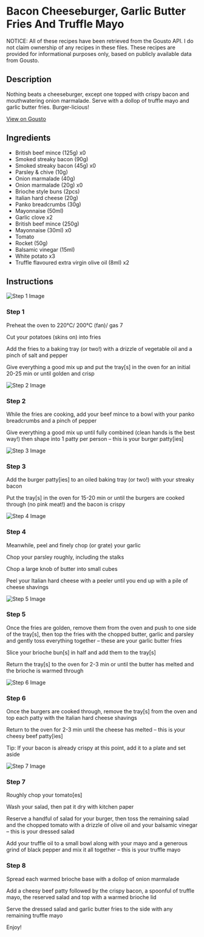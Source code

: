 # Bacon Cheeseburger, Garlic Butter Fries And Truffle Mayo

NOTICE: All of these recipes have been retrieved from the Gousto API. I do not claim ownership of any recipes in these files. These recipes are provided for informational purposes only, based on publicly available data from Gousto.

## Description

Nothing beats a cheeseburger, except one topped with crispy bacon and mouthwatering onion marmalade. Serve with a dollop of truffle mayo and garlic butter fries. Burger-licious!

[View on Gousto](https://www.gousto.co.uk/recipes/cookbook/bacon-cheeseburger-garlic-butter-fries-and-truffle-mayo)

## Ingredients

- British beef mince (125g) x0
- Smoked streaky bacon (90g)
- Smoked streaky bacon (45g) x0
- Parsley & chive (10g)
- Onion marmalade (40g)
- Onion marmalade (20g) x0
- Brioche style buns (2pcs)
- Italian hard cheese (20g)
- Panko breadcrumbs (30g)
- Mayonnaise (50ml)
- Garlic clove x2
- British beef mince (250g)
- Mayonnaise (30ml) x0
- Tomato
- Rocket (50g)
- Balsamic vinegar (15ml)
- White potato x3
- Truffle flavoured extra virgin olive oil (8ml) x2

## Instructions

![Step 1 Image](https://production-media.gousto.co.uk/cms/recipe-step-image/Step-1-copy-1723811527792-x200.jpg)

### Step 1

Preheat the oven to 220°C/ 200°C (fan)/ gas 7

Cut your potatoes (skins on) into fries

Add the fries to a baking tray (or two!) with a drizzle of vegetable oil and a pinch of salt and pepper

Give everything a good mix up and put the tray[s] in the oven for an initial 20-25 min or until golden and crisp

![Step 2 Image](https://production-media.gousto.co.uk/cms/recipe-step-image/Step-2-copy-1723811547375-x200.jpg)

### Step 2

While the fries are cooking, add your beef mince to a bowl with your panko breadcrumbs and a pinch of pepper

Give everything a good mix up until fully combined (clean hands is the best way!) then shape into 1 patty per person – this is your burger patty[ies]

![Step 3 Image](https://production-media.gousto.co.uk/cms/recipe-step-image/Step-3-copy-1723811587607-x200.jpg)

### Step 3

Add the burger patty[ies] to an oiled baking tray (or two!) with your streaky bacon

Put the tray[s] in the oven for 15-20 min or until the burgers are cooked through (no pink meat!) and the bacon is crispy

![Step 4 Image](https://production-media.gousto.co.uk/cms/recipe-step-image/Step-4-copy-1723811686761-x200.jpg)

### Step 4

Meanwhile, peel and finely chop (or grate) your garlic

Chop your parsley roughly, including the stalks

Chop a large knob of butter into small cubes

Peel your Italian hard cheese with a peeler until you end up with a pile of cheese shavings

![Step 5 Image](https://production-media.gousto.co.uk/cms/recipe-step-image/Step-5-copy-1723811697305-x200.jpg)

### Step 5

Once the fries are golden, remove them from the oven and push to one side of the tray[s], then top the fries with the chopped butter, garlic and parsley and gently toss everything together – these are your garlic butter fries

Slice your brioche bun[s] in half and add them to the tray[s]

Return the tray[s] to the oven for 2-3 min or until the butter has melted and the brioche is warmed through

![Step 6 Image](https://production-media.gousto.co.uk/cms/recipe-step-image/Step-6-copy-1723811900893-x200.jpg)

### Step 6

Once the burgers are cooked through, remove the tray[s] from the oven and top each patty with the Italian hard cheese shavings

Return to the oven for 2-3 min until the cheese has melted – this is your cheesy beef patty[ies]

Tip: If your bacon is already crispy at this point, add it to a plate and set aside

![Step 7 Image](https://production-media.gousto.co.uk/cms/recipe-step-image/Step-7-copy-1723811786695-x200.jpg)

### Step 7

Roughly chop your tomato[es]

Wash your salad, then pat it dry with kitchen paper

Reserve a handful of salad for your burger, then toss the remaining salad and the chopped tomato with a drizzle of olive oil and your balsamic vinegar – this is your dressed salad

Add your truffle oil to a small bowl along with your mayo and a generous grind of black pepper and mix it all together – this is your truffle mayo

### Step 8

Spread each warmed brioche base with a dollop of onion marmalade

Add a cheesy beef patty followed by the crispy bacon, a spoonful of truffle mayo, the reserved salad and top with a warmed brioche lid

Serve the dressed salad and garlic butter fries to the side with any remaining truffle mayo

Enjoy!

